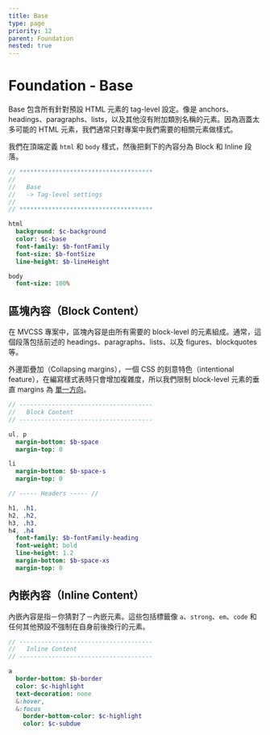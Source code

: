 ```yaml
---
title: Base
type: page
priority: 12
parent: Foundation
nested: true
---
```


Foundation - Base
=================

Base 包含所有針對預設 HTML 元素的 tag-level 設定。像是 anchors、headings、paragraphs、lists，以及其他沒有附加類別名稱的元素。因為涵蓋太多可能的 HTML 元素，我們通常只對專案中我們需要的相關元素做樣式。

我們在頂端定義 `html` 和 `body` 樣式，然後把剩下的內容分為 Block 和 Inline 段落。

```sass
// *************************************
//
//   Base
//   -> Tag-level settings
//
// *************************************

html
  background: $c-background
  color: $c-base
  font-family: $b-fontFamily
  font-size: $b-fontSize
  line-height: $b-lineHeight

body
  font-size: 100%
```

區塊內容（Block Content）
-------------

在 MVCSS 專案中，區塊內容是由所有需要的 block-level 的元素組成。通常，這個段落包括前述的 headings、paragraphs、lists、以及 figures、blockquotes 等。

外邊距疊加（Collapsing margins），一個 CSS 的刻意特色（intentional feature），在編寫樣式表時只會增加複雜度，所以我們限制 block-level 元素的垂直 margins 為 [單一方向][csswizardry-margins]。

```sass
// -------------------------------------
//   Block Content
// -------------------------------------

ul, p
  margin-bottom: $b-space
  margin-top: 0

li
  margin-bottom: $b-space-s
  margin-top: 0

// ----- Headers ----- //

h1, .h1,
h2, .h2,
h3, .h3,
h4, .h4
  font-family: $b-fontFamily-heading
  font-weight: bold
  line-height: 1.2
  margin-bottom: $b-space-xs
  margin-top: 0
```

內嵌內容（Inline Content）
--------------

內嵌內容是指－你猜對了－內嵌元素。這些包括標籤像 `a`、`strong`、`em`、`code` 和任何其他預設不強制在自身前後換行的元素。

```sass
// -------------------------------------
//   Inline Content
// -------------------------------------

a
  border-bottom: $b-border
  color: $c-highlight
  text-decoration: none
  &:hover,
  &:focus
    border-bottom-color: $c-highlight
    color: $c-subdue
```

[csswizardry-margins]: http://csswizardry.com/2012/06/single-direction-margin-declarations/

